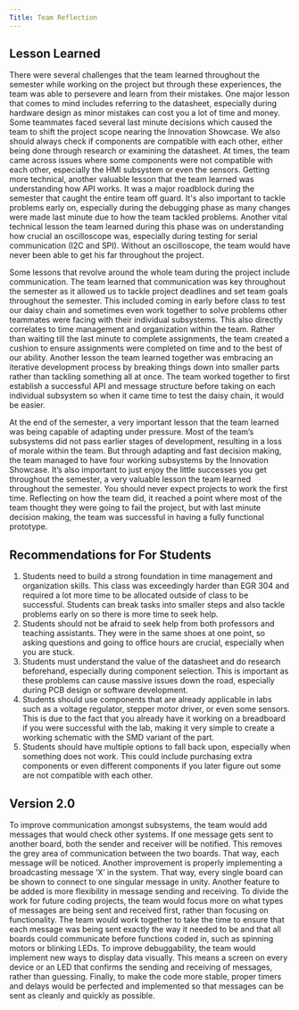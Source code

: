```yaml
---
Title: Team Reflection
---
```

## Lesson Learned
There were several challenges that the team learned throughout the semester while working on the project but through these experiences, the team was able to persevere and learn from their mistakes. One major lesson that comes to mind includes referring to the datasheet, especially during hardware design as minor mistakes can cost you a lot of time and money. Some teammates faced several last minute decisions which caused the team to shift the project scope nearing the Innovation Showcase. We also should always check if components are compatible with each other, either being done through research or examining the datasheet. At times, the team came across issues where some components were not compatible with each other, especially the HMI subsystem or even the sensors. Getting more technical, another valuable lesson that the team learned was understanding how API works. It was a major roadblock during the semester that caught the entire team off guard. It's also important to tackle problems early on, especially during the debugging phase as many changes were made last minute due to how the team tackled problems. Another vital technical lesson the team learned during this phase was on understanding how crucial an oscilloscope was, especially during testing for serial communication (I2C and SPI). Without an oscilloscope, the team would have never been able to get his far throughout the project. 

Some lessons that revolve around the whole team during the project include communication. The team learned that communication was key throughout the semester as it allowed us to tackle project deadlines and set team goals throughout the semester. This included coming in early before class to test our daisy chain and sometimes even work together to solve problems other teammates were facing with their individual subsystems. This also directly correlates to time management and organization within the team. Rather than waiting till the last minute to complete assignments, the team created a cushion to ensure assignments were completed on time and to the best of our ability.  Another lesson the team learned together was embracing an iterative development process by breaking things down into smaller parts rather than tackling something all at once. The team worked together to first establish a successful API and message structure before taking on each individual subsystem so when it came time to test the daisy chain, it would be easier. 

At the end of the semester, a very important lesson that the team learned was being capable of adapting under pressure. Most of the team’s subsystems did not pass earlier stages of development, resulting in a loss of morale within the team. But through adapting and fast decision making, the team managed to have four working subsystems by the Innovation Showcase. It’s also important to just enjoy the little successes you get throughout the semester, a very valuable lesson the team learned throughout the semester. You should never expect projects to work the first time. Reflecting on how the team did, it reached a point where most of the team thought they were going to fail the project, but with last minute decision making, the team was successful in having a fully functional prototype.


## Recommendations for For Students

<ol>
  <li>
    Students need to build a strong foundation in time management and organization skills. This class was exceedingly harder than EGR 304 and required a lot more time to be allocated outside of class to be successful. Students can break tasks into smaller steps and also tackle problems early on so there is more time to seek help.
  </li>
  <li>
    Students should not be afraid to seek help from both professors and teaching assistants. They were in the same shoes at one point, so asking questions and going to office hours are crucial, especially when you are stuck.
  </li>
  <li>
    Students must understand the value of the datasheet and do research beforehand, especially during component selection. This is important as these problems can cause massive issues down the road, especially during PCB design or software development.
  </li>
  <li>
    Students should use components that are already applicable in labs such as a voltage regulator, stepper motor driver, or even some sensors. This is due to the fact that you already have it working on a breadboard if you were successful with the lab, making it very simple to create a working schematic with the SMD variant of the part.
  </li>
  <li>
    Students should have multiple options to fall back upon, especially when something does not work. This could include purchasing extra components or even different components if you later figure out some are not compatible with each other.
  </li>
</ol>



## Version 2.0
To improve communication amongst subsystems, the team would add messages that would check other systems. If one message gets sent to another board, both the sender and receiver will be notified. This removes the grey area of communication between the two boards. That way, each message will be noticed. Another improvement is properly implementing a broadcasting message ‘X’ in the system. That way, every single board can be shown to connect to one singular message in unity. Another feature to be added is more flexibility in message sending and receiving. To divide the work for future coding projects, the team would focus more on what types of messages are being sent and received first, rather than focusing on functionality. The team would work together to take the time to ensure that each message was being sent exactly the way it needed to be and that all boards could communicate before functions coded in, such as spinning motors or blinking LEDs. To improve debuggability, the team would implement new ways to display data visually. This means a screen on every device or an LED that confirms the sending and receiving of messages, rather than guessing. Finally, to make the code more stable, proper timers and delays would be perfected and implemented so that messages can be sent as cleanly and quickly as possible. 
